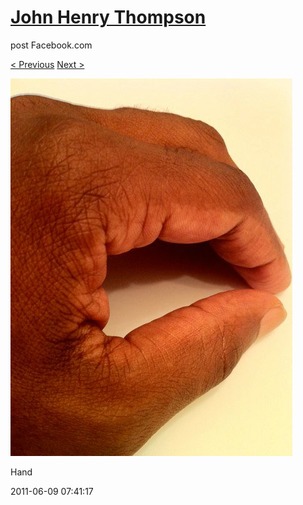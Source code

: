 # [John Henry Thompson](../README.md)
post Facebook.com

[< Previous](2011-06-15-12.md) [Next >](2011-06-08-1.md)

[![](../media/2011-06-09/Table-Hand.jpg)](../README.md)

Hand

2011-06-09 07:41:17